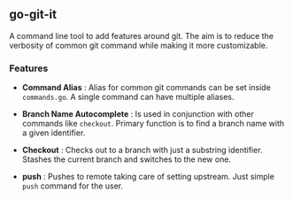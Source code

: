 ## go-git-it

A command line tool to add features around git. The aim is to reduce the verbosity of common git command while making it more customizable.

### Features
- **Command Alias** : Alias for common git commands can be set inside `commands.go`. A single command can have multiple aliases.

- **Branch Name Autocomplete** : Is used in conjunction with other commands like `checkout`. Primary function is to find a branch name with a given identifier.

- **Checkout** : Checks out to a branch with just a substring identifier.
 Stashes the current branch and switches to the new one. 

- **push** : Pushes to remote taking care of setting upstream. Just simple `push` command for the user.